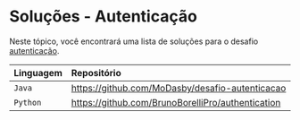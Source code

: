 # Soluções - Autenticação

Neste tópico, você encontrará uma lista de soluções para o desafio [autenticação](PROBLEM.md).

| Linguagem | Repositório                                                                        |
|:----------|:-----------------------------------------------------------------------------------|
| `Java`    | https://github.com/MoDasby/desafio-autenticacao                                    |
| `Python`    | https://github.com/BrunoBorelliPro/authentication                                   |